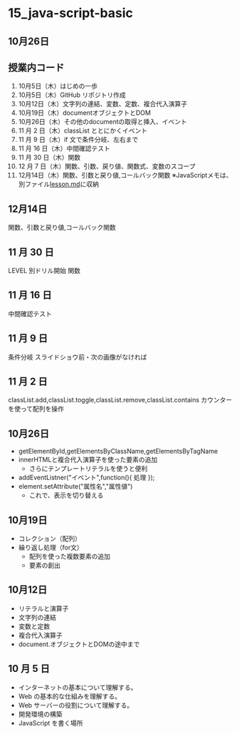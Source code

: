 # 15_java-script-basic
## 10月26日

## 授業内コード
1. 10月5日（木）はじめの一歩
2. 10月5日（木）GitHub リポジトリ作成
3. 10月12日（木）文字列の連結、変数、定数、複合代入演算子
4. 10月19日（木）documentオブジェクトとDOM
5. 10月26日（木）その他のdocumentの取得と挿入、イベント
6. 11 月 2 日（木）classList ととにかくイベント
7. 11 月 9 日（木）if 文で条件分岐、左右まで
8. 11 月 16 日（木）中間確認テスト
9. 11 月 30 日（木）関数
10. 12 月 7 日（木）関数、引数、戻り値、関数式、変数のスコープ
11. 12月14日（木）関数、引数と戻り値,コールバック関数
※JavaScriptメモは、別ファイル[lesson.md](./lesson.md)に収納
## 12月14日
関数、引数と戻り値,コールバック関数


## 11 月 30 日
LEVEL 別ドリル開始
関数
## 11 月 16 日
中間確認テスト
## 11 月 9 日
条件分岐
スライドショウ前・次の画像がなければ
## 11 月 2 日
classList.add,classList.toggle,classList.remove,classList.contains
カウンターを使って配列を操作

## 10月26日

- getElementById,getElementsByClassName,getElementsByTagName
- innerHTMLと複合代入演算子を使った要素の追加
    - さらにテンプレートリテラルを使うと便利
- addEventListner("イベント",function(){ 処理 });
- element.setAttribute("属性名","属性値")
    - これで、表示を切り替える


## 10月19日

- コレクション（配列）
- 繰り返し処理（for文）
    - 配列を使った複数要素の追加
    - 要素の創出


## 10月12日

- リテラルと演算子
- 文字列の連結
- 変数と定数
- 複合代入演算子
- document.オブジェクトとDOMの途中まで


## 10 月 5 日

- インターネットの基本について理解する。
- Web の基本的な仕組みを理解する。
- Web サーバーの役割について理解する。
- 開発環境の構築
- JavaScript を書く場所
